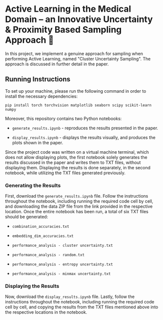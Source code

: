 # **Active Learning in the Medical Domain – an Innovative Uncertainty & Proximity Based Sampling Approach** 🔬

In this project, we implement a genuine approach for sampling when performing Active Learning, named "Cluster Uncertainty Sampling". 
The approach is discussed in further detail in the paper.

## **Running Instructions**

To set up your machine, please run the following command in order to install the necessary dependencies:

```pip install torch torchvision matplotlib seaborn scipy scikit-learn numpy```

Moreover, this repository contains two Python notebooks:

- ```generate_results.ipynb``` - reproduces the results presented in the paper.

- ```display_results.ipynb``` - displays the results visually, and produces the plots shown in the paper.

Since the project code was written on a virtual machine terminal, which does not allow displaying plots, the first notebook solely generates the results discussed in the paper and writes them to TXT files, without displaying them. Displaying the results is done separately, in the second notebook, while utilizing the TXT files generated previously.

### **Generating the Results**

First, download the ```generate_results.ipynb``` file. Follow the instructions throughout the notebook, including running the required code cell by cell, and downloading
the data ZIP file from the link provided in the respective location. Once the entire notebook has been run, a total of six TXT files should be generated:

- ```combination_accuracies.txt```

- ```embedding_dim_accuracies.txt```

- ```performance_analysis - cluster uncertainty.txt```

- ```performance_analysis - random.txt```
 
- ```performance_analysis - entropy uncertainty.txt```

- ```performance_analysis - minmax uncertainty.txt```

### **Displaying the Results**

Now, download the ```display_results.ipynb``` file. Lastly, follow the instructions throughout the notebook, including running the required code cell by cell, and copying the results from the TXT files mentioned above into the respective locations in the notebook.
